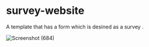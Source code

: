 # survey-website
A template that has a form which is desined as a survey .

![Screenshot (684)](https://user-images.githubusercontent.com/61363696/143791881-29a7da3a-ec05-4425-917d-5f00fbcc4708.png)
